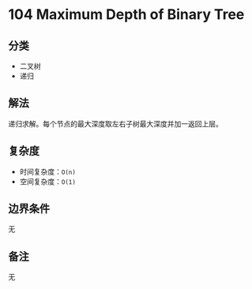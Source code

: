 # 104 Maximum Depth of Binary Tree  

## 分类
* 二叉树
* 递归

## 解法
递归求解。每个节点的最大深度取左右子树最大深度并加一返回上层。

## 复杂度
* 时间复杂度：`O(n)`
* 空间复杂度：`O(1)`

## 边界条件
无

## 备注
无